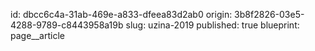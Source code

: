 id: dbcc6c4a-31ab-469e-a833-dfeea83d2ab0
origin: 3b8f2826-03e5-4288-9789-c8443958a19b
slug: uzina-2019
published: true
blueprint: page__article
